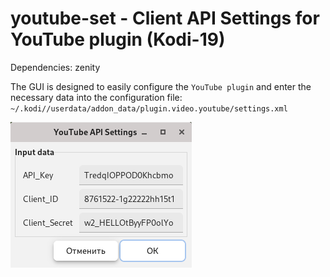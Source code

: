 # youtube-set - Client API Settings for YouTube plugin (Kodi-19)

Dependencies: zenity

The GUI is designed to easily configure the `YouTube plugin` and enter the necessary data into the configuration file: `~/.kodi//userdata/addon_data/plugin.video.youtube/settings.xml`

![](https://github.com/AKotov-dev/youtube-set/blob/main/ScreenShot.png)
